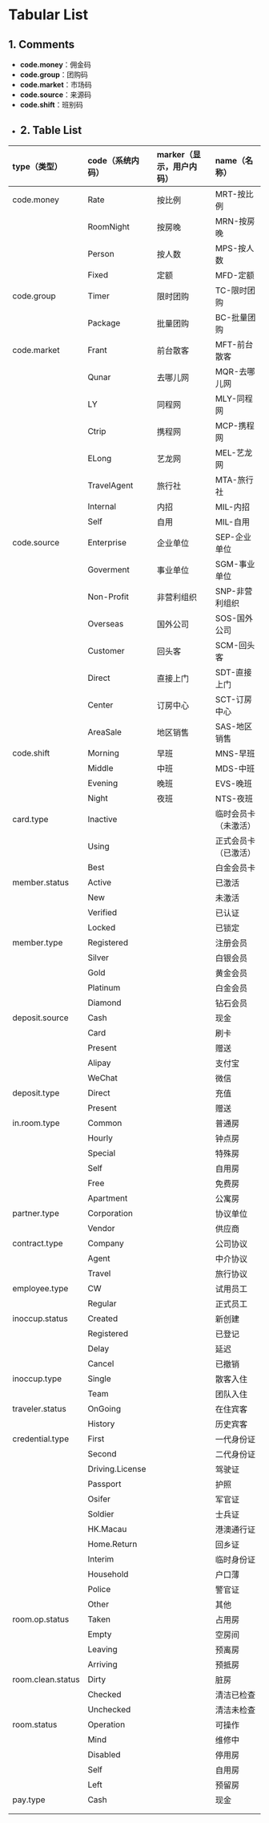 # Tabular List

## 1. Comments

* **code.money**：佣金码
* **code.group**：团购码
* **code.market**：市场码
* **code.source**：来源码
* **code.shift**：班别码
* ## 2. Table List

| type（类型） | code（系统内码） | marker（显示，用户内码） | name（名称） |
| :--- | :--- | :--- | :--- |
| code.money | Rate | 按比例 | MRT-按比例 |
|  | RoomNight | 按房晚 | MRN-按房晚 |
|  | Person | 按人数 | MPS-按人数 |
|  | Fixed | 定额 | MFD-定额 |
| code.group | Timer | 限时团购 | TC-限时团购 |
|  | Package | 批量团购 | BC-批量团购 |
| code.market | Frant | 前台散客 | MFT-前台散客 |
|  | Qunar | 去哪儿网 | MQR-去哪儿网 |
|  | LY | 同程网 | MLY-同程网 |
|  | Ctrip | 携程网 | MCP-携程网 |
|  | ELong | 艺龙网 | MEL-艺龙网 |
|  | TravelAgent | 旅行社 | MTA-旅行社 |
|  | Internal | 内招 | MIL-内招 |
|  | Self | 自用 | MIL-自用 |
| code.source | Enterprise | 企业单位 | SEP-企业单位 |
|  | Goverment | 事业单位 | SGM-事业单位 |
|  | Non-Profit | 非营利组织 | SNP-非营利组织 |
|  | Overseas | 国外公司 | SOS-国外公司 |
|  | Customer | 回头客 | SCM-回头客 |
|  | Direct | 直接上门 | SDT-直接上门 |
|  | Center | 订房中心 | SCT-订房中心 |
|  | AreaSale | 地区销售 | SAS-地区销售 |
| code.shift | Morning | 早班 | MNS-早班 |
|  | Middle | 中班 | MDS-中班 |
|  | Evening | 晚班 | EVS-晚班 |
|  | Night | 夜班 | NTS-夜班 |
| card.type | Inactive |  | 临时会员卡（未激活） |
|  | Using |  | 正式会员卡（已激活） |
|  | Best |  | 白金会员卡 |
| member.status | Active |  | 已激活 |
|  | New |  | 未激活 |
|  | Verified |  | 已认证 |
|  | Locked |  | 已锁定 |
| member.type | Registered |  | 注册会员 |
|  | Silver |  | 白银会员 |
|  | Gold |  | 黄金会员 |
|  | Platinum |  | 白金会员 |
|  | Diamond |  | 钻石会员 |
| deposit.source | Cash |  | 现金 |
|  | Card |  | 刷卡 |
|  | Present |  | 赠送 |
|  | Alipay |  | 支付宝 |
|  | WeChat |  | 微信 |
| deposit.type | Direct |  | 充值 |
|  | Present |  | 赠送 |
| in.room.type | Common |  | 普通房 |
|  | Hourly |  | 钟点房 |
|  | Special |  | 特殊房 |
|  | Self |  | 自用房 |
|  | Free |  | 免费房 |
|  | Apartment |  | 公寓房 |
| partner.type | Corporation |  | 协议单位 |
|  | Vendor |  | 供应商 |
| contract.type | Company |  | 公司协议 |
|  | Agent |  | 中介协议 |
|  | Travel |  | 旅行协议 |
| employee.type | CW |  | 试用员工 |
|  | Regular |  | 正式员工 |
| inoccup.status | Created |  | 新创建 |
|  | Registered |  | 已登记 |
|  | Delay |  | 延迟 |
|  | Cancel |  | 已撤销 |
| inoccup.type | Single |  | 散客入住 |
|  | Team |  | 团队入住 |
| traveler.status | OnGoing |  | 在住宾客 |
|  | History |  | 历史宾客 |
| credential.type | First |  | 一代身份证 |
|  | Second |  | 二代身份证 |
|  | Driving.License |  | 驾驶证 |
|  | Passport |  | 护照 |
|  | Osifer |  | 军官证 |
|  | Soldier |  | 士兵证 |
|  | HK.Macau |  | 港澳通行证 |
|  | Home.Return |  | 回乡证 |
|  | Interim |  | 临时身份证 |
|  | Household |  | 户口薄 |
|  | Police |  | 警官证 |
|  | Other |  | 其他 |
| room.op.status | Taken |  | 占用房 |
|  | Empty |  | 空房间 |
|  | Leaving |  | 预离房 |
|  | Arriving |  | 预抵房 |
| room.clean.status | Dirty |  | 脏房 |
|  | Checked |  | 清洁已检查 |
|  | Unchecked |  | 清洁未检查 |
| room.status | Operation |  | 可操作 |
|  | Mind |  | 维修中 |
|  | Disabled |  | 停用房 |
|  | Self |  | 自用房 |
|  | Left |  | 预留房 |
| pay.type | Cash |  | 现金 |
|  |  |  |  |
|  |  |  |  |



